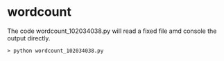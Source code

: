 # wordcount
The code wordcount_102034038.py will read a fixed file amd console the output directly.
```console
> python wordcount_102034038.py
```
